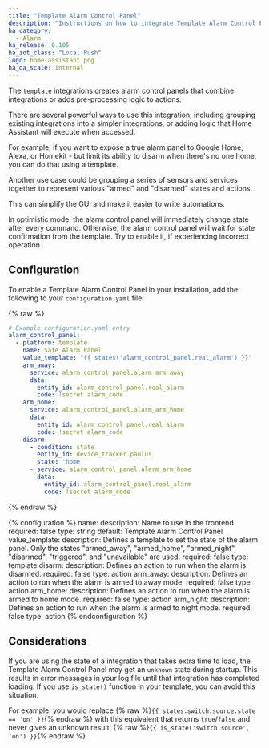 ```yaml
---
title: "Template Alarm Control Panel"
description: "Instructions on how to integrate Template Alarm Control Panels into Home Assistant."
ha_category: 
  - Alarm
ha_release: 0.105
ha_iot_class: "Local Push"
logo: home-assistant.png
ha_qa_scale: internal
---
```


The `template` integrations creates alarm control panels that combine integrations or adds pre-processing logic to actions.

There are several powerful ways to use this integration, including grouping existing integrations into a simpler integrations, or adding logic that Home Assistant will execute when accessed.

For example, if you want to expose a true alarm panel to Google Home, Alexa, or Homekit - but limit its ability to disarm when there's no one home, you can do that using a template.

Another use case could be grouping a series of sensors and services together to represent various "armed" and "disarmed" states and actions.

This can simplify the GUI and make it easier to write automations.

In optimistic mode, the alarm control panel will immediately change state after every command. Otherwise, the alarm control panel will wait for state confirmation from the template. Try to enable it, if experiencing incorrect operation.

## Configuration

To enable a Template Alarm Control Panel in your installation, add the following to your `configuration.yaml` file:

{% raw %}

```yaml
# Example configuration.yaml entry
alarm_control_panel:
  - platform: template
    name: Safe Alarm Panel
    value_template: "{{ states('alarm_control_panel.real_alarm') }}"
    arm_away:
      service: alarm_control_panel.alarm_arm_away
      data:
        entity_id: alarm_control_panel.real_alarm
        code: !secret alarm_code
    arm_home:
      service: alarm_control_panel.alarm_arm_home
      data:
        entity_id: alarm_control_panel.real_alarm
        code: !secret alarm_code
    disarm:
      - condition: state
        entity_id: device_tracker.paulus
        state: 'home'
      - service: alarm_control_panel.alarm_arm_home
        data:
          entity_id: alarm_control_panel.real_alarm
          code: !secret alarm_code
```

{% endraw %}

{% configuration %}
  name:
    description: Name to use in the frontend.
    required: false
    type: string
    default: Template Alarm Control Panel
  value_template:
    description: Defines a template to set the state of the alarm panel.  Only the states "armed_away", "armed_home", "armed_night", "disarmed", "triggered", and "unavailable" are used.
    required: false
    type: template
  disarm:
    description: Defines an action to run when the alarm is disarmed.
    required: false
    type: action
  arm_away:
    description: Defines an action to run when the alarm is armed to away mode.
    required: false
    type: action
  arm_home:
    description: Defines an action to run when the alarm is armed to home mode.
    required: false
    type: action
  arm_night:
    description: Defines an action to run when the alarm is armed to night mode.
    required: false
    type: action
{% endconfiguration %}

## Considerations

If you are using the state of a integration that takes extra time to load, the Template Alarm Control Panel may get an `unknown` state during startup. This results in error messages in your log file until that integration has completed loading. If you use `is_state()` function in your template, you can avoid this situation.

For example, you would replace {% raw %}`{{ states.switch.source.state == 'on' }}`{% endraw %} with this equivalent that returns `true`/`false` and never gives an unknown result: {% raw %}`{{ is_state('switch.source', 'on') }}`{% endraw %}
